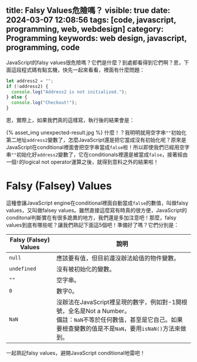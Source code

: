 title: Falsy Values危險嗎？
visible: true
date: 2024-03-07 12:08:56
tags: [code, javascript, programming, web, webdesign]
category: Programming
keywords: web design, javascript, programming, code
---
JavaScript的falsy values很危險嗎？它們是什麼？到處都看得到它們啊？恩，下面這段程式碼有點玄機，快先一起來看看，裡面有什麼問題：
```javascript
let address2 = "";
if (!address2) {
  console.log("Address2 is not initialized.");
} else {
  console.log("Checkout!");
}
```
恩，實際上，如果我們真的這樣寫，執行後的結果會是：
<!-- more -->
{% asset_img unexpected-result.jpg %}
什麼！？我明明就用空字串`""`初始化第二地址`address2`變數了，怎麼JavaScript還是把它當成沒有初始化呢？原來是JavaScript在conditional裡面會把空字串當成`false`啦！所以即使我們已經用空字串`""`初始化好`address2`變數了，它在conditionals裡還是被當成`false`，接著經由一個`!`的logical not operator運算之後，就得到意料之外的結果啦！

# Falsy (Falsey) Values
這種會讓JavaScript engine在conditional裡面自動當成`false`的數值，叫做falsy values，又叫做falsey values。雖然直接這麼寫有時真的很方便，JavaScript的conditonal判斷實在有很多詭異的地方，我們還是多加注意吧！那麼，falsy values到底有哪些呢？讓我們熟記下面這5個吧！準備好了嗎？它們分別是：

| Falsy (Falsey) Values | 說明                                                                                             |
|-----------------------|--------------------------------------------------------------------------------------------------|
| `null`                | 應該要有值，但目前還沒辦法給值的物件變數。                                                              |
| `undefined`           | 沒有被初始化的變數。                                                                                |
| `""`                  | 空字串。                                                                                          |
| `0`                   | 數字0。                                                                                          |
| `NaN`                 | 沒辦法在JavaScript裡呈現的數字，例如對-1開根號，全名是Not a Number。<br />備註：`NaN`不等於任何數值，甚至是它自己。如果要檢查變數的值是不是`NaN`，要用`isNaN()`方法來做到。 |

一起熟記falsy values，避開JavaScript conditional地雷吧！
